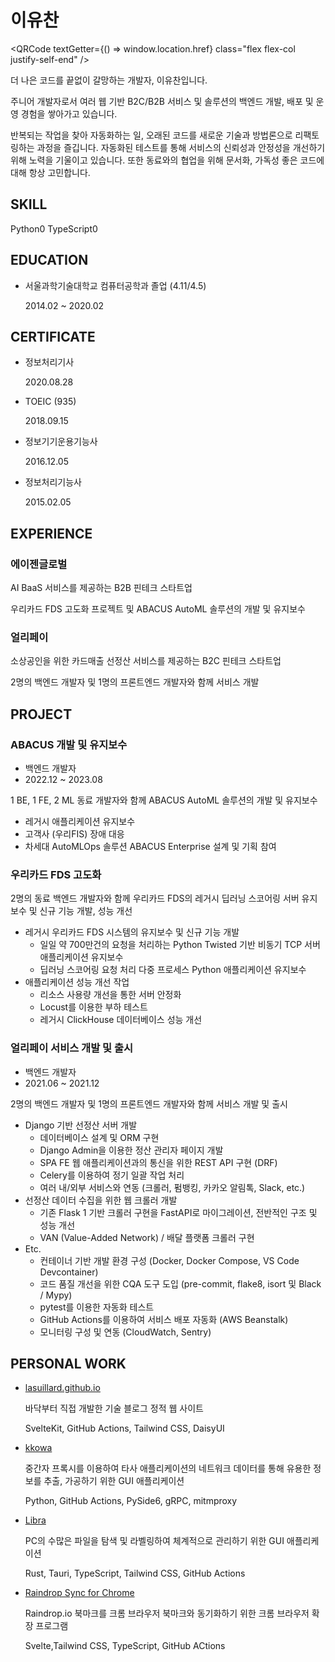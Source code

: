 ---
---

<script lang="ts">
    import QRCode from "$components/QRCode.svelte";
</script>

<div class="px-2 py-6">

# 이유찬

<QRCode textGetter={() => window.location.href} class="flex flex-col justify-self-end" />

더 나은 코드를 끝없이 갈망하는 개발자, 이유찬입니다.

주니어 개발자로서 여러 웹 기반 B2C/B2B 서비스 및 솔루션의 백엔드 개발, 배포 및 운영 경험을 쌓아가고 있습니다.

반복되는 작업을 찾아 자동화하는 일, 오래된 코드를 새로운 기술과 방법론으로 리팩토링하는 과정을 즐깁니다. 자동화된 테스트를 통해 서비스의 신뢰성과 안정성을 개선하기 위해 노력을 기울이고 있습니다. 또한 동료와의 협업을 위해 문서화, 가독성 좋은 코드에 대해 항상 고민합니다.

## SKILL

<section class="m-1 p-1">
    <span class="badge badge-accent badge-lg font-semibold">
        Python<span class="badge badge-neutral badge-sm -mr-1 ml-1.5 px-1">0</span>
    </span>
    <span class="badge badge-accent badge-lg font-semibold">
        TypeScript<span class="badge badge-neutral badge-sm -mr-1 ml-1.5 px-1">0</span>
    </span>
</section>

## EDUCATION

-   서울과학기술대학교 컴퓨터공학과 졸업 (4.11/4.5)

    2014.02 ~ 2020.02

## CERTIFICATE

-   정보처리기사

    2020.08.28

-   TOEIC (935)

    2018.09.15

-   정보기기운용기능사

    2016.12.05

-   정보처리기능사

    2015.02.05

## EXPERIENCE

### 에이젠글로벌

AI BaaS 서비스를 제공하는 B2B 핀테크 스타트업

우리카드 FDS 고도화 프로젝트 및 ABACUS AutoML 솔루션의 개발 및 유지보수

### 얼리페이

소상공인을 위한 카드매출 선정산 서비스를 제공하는 B2C 핀테크 스타트업

2명의 백엔드 개발자 및 1명의 프론트엔드 개발자와 함께 서비스 개발

## PROJECT

### ABACUS 개발 및 유지보수

-   백엔드 개발자
-   2022.12 ~ 2023.08

1 BE, 1 FE, 2 ML 동료 개발자와 함께 ABACUS AutoML 솔루션의 개발 및 유지보수

-   레거시 애플리케이션 유지보수
-   고객사 (우리FIS) 장애 대응
-   차세대 AutoMLOps 솔루션 ABACUS Enterprise 설계 및 기획 참여

### 우리카드 FDS 고도화

2명의 동료 백엔드 개발자와 함께 우리카드 FDS의 레거시 딥러닝 스코어링 서버 유지보수 및 신규 기능 개발, 성능 개선

-   레거시 우리카드 FDS 시스템의 유지보수 및 신규 기능 개발
    -   일일 약 700만건의 요청을 처리하는 Python Twisted 기반 비동기 TCP 서버 애플리케이션 유지보수
    -   딥러닝 스코어링 요청 처리 다중 프로세스 Python 애플리케이션 유지보수
-   애플리케이션 성능 개선 작업
    -   리소스 사용량 개선을 통한 서버 안정화
    -   Locust를 이용한 부하 테스트
    -   레거시 ClickHouse 데이터베이스 성능 개선

### 얼리페이 서비스 개발 및 출시

-   백엔드 개발자
-   2021.06 ~ 2021.12

2명의 백엔드 개발자 및 1명의 프론트엔드 개발자와 함께 서비스 개발 및 출시

-   Django 기반 선정산 서버 개발
    -   데이터베이스 설계 및 ORM 구현
    -   Django Admin을 이용한 정산 관리자 페이지 개발
    -   SPA FE 웹 애플리케이션과의 통신을 위한 REST API 구현 (DRF)
    -   Celery를 이용하여 정기 일괄 작업 처리
    -   여러 내/외부 서비스와 연동 (크롤러, 펌뱅킹, 카카오 알림톡, Slack, etc.)
-   선정산 데이터 수집을 위한 웹 크롤러 개발
    -   기존 Flask 1 기반 크롤러 구현을 FastAPI로 마이그레이션, 전반적인 구조 및 성능 개선
    -   VAN (Value-Added Network) / 배달 플랫폼 크롤러 구현
-   Etc.
    -   컨테이너 기반 개발 환경 구성 (Docker, Docker Compose, VS Code Devcontainer)
    -   코드 품질 개선을 위한 CQA 도구 도입 (pre-commit, flake8, isort 및 Black / Mypy)
    -   pytest를 이용한 자동화 테스트
    -   GitHub Actions를 이용하여 서비스 배포 자동화 (AWS Beanstalk)
    -   모니터링 구성 및 연동 (CloudWatch, Sentry)

## PERSONAL WORK

-   [lasuillard.github.io](https://github.com/lasuillard/lasuillard.github.io)

    바닥부터 직접 개발한 기술 블로그 정적 웹 사이트

    SvelteKit, GitHub Actions, Tailwind CSS, DaisyUI

-   [kkowa](https://github.com/lasuillard/kkowa)

    중간자 프록시를 이용하여 타사 애플리케이션의 네트워크 데이터를 통해 유용한 정보를 추출, 가공하기 위한 GUI 애플리케이션

    Python, GitHub Actions, PySide6, gRPC, mitmproxy

-   [Libra](https://github.com/lasuillard/Libra)

    PC의 수많은 파일을 탐색 및 라벨링하여 체계적으로 관리하기 위한 GUI 애플리케이션

    Rust, Tauri, TypeScript, Tailwind CSS, GitHub Actions

-   [Raindrop Sync for Chrome](https://github.com/lasuillard/raindrop-sync-chrome)

    Raindrop.io 북마크를 크롬 브라우저 북마크와 동기화하기 위한 크롬 브라우저 확장 프로그램

    Svelte,Tailwind CSS, TypeScript, GitHub ACtions

</div>

<style lang="postcss">
</style>
